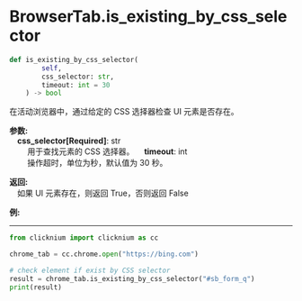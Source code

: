 
# BrowserTab.is_existing_by_css_selector
```python
def is_existing_by_css_selector(
        self,
        css_selector: str,
        timeout: int = 30
    ) -> bool
```  

在活动浏览器中，通过给定的 CSS 选择器检查 UI 元素是否存在。

**参数:**  
    &emsp;**css_selector[Required]**: str     
        &emsp;&emsp; 用于查找元素的 CSS 选择器。
    &emsp;**timeout**: int  
        &emsp;&emsp; 操作超时，单位为秒，默认值为 30 秒。 

**返回:**  
    &emsp;如果 UI 元素存在，则返回 True，否则返回 False

**例:**
***
```python
from clicknium import clicknium as cc

chrome_tab = cc.chrome.open("https://bing.com")

# check element if exist by CSS selector
result = chrome_tab.is_existing_by_css_selector("#sb_form_q")
print(result)

```